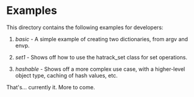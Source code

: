 # Examples

This directory contains the following examples for developers:

1) *basic* - A simple example of creating two dictionaries, from argv
   and envp.

2) *set1* - Shows off how to use the hatrack_set class for set operations.

3) *hashable* - Shows off a more complex use case, with a higher-level
object type, caching of hash values, etc.

That's... currently it.  More to come.

